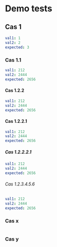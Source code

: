 # Demo tests
## Cas 1
``````yaml
val1: 1
val2: 2
expected: 3
``````

### Cas 1.1
``````yaml
val1: 212
val2: 2444
expected: 2656
``````

#### Cas 1.2.2
``````yaml
val1: 212
val2: 2444
expected: 2656
``````

#### Cas 1.2.2.1
``````yaml
val1: 212
val2: 2444
expected: 2656
``````

##### Cas 1.2.2.2.1
``````yaml
val1: 212
val2: 2444
expected: 2656
``````

###### Cas 1.2.3.4.5.6
``````yaml
val1: 212
val2: 2444
expected: 2656
``````

### Cas x
``````yaml

``````

### Cas y
``````yaml
``````